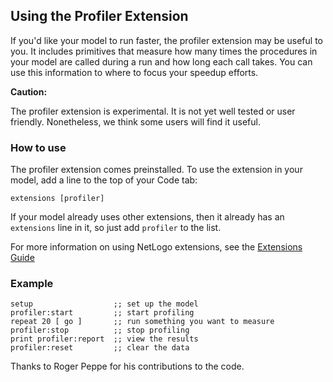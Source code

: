 ## Using the Profiler Extension

If you'd like your model to run faster, the profiler extension
may be useful to you. It includes primitives that measure how many
times the procedures in your model are called during a run and how
long each call takes. You can use this information to where to focus
your speedup efforts.

**Caution:**

The profiler extension is experimental. It is not yet well tested or
user friendly. Nonetheless, we think some users will find it useful.

### How to use

The profiler extension comes preinstalled. To use the extension in
your model, add a line to the top of your Code tab:

```NetLogo
extensions [profiler]
```

If your model already uses other extensions, then it already has an
`extensions` line in it, so just add `profiler` to the list.

For more information on using NetLogo extensions,
see the [Extensions Guide](http://ccl.northwestern.edu/netlogo/docs/extensions.html)

### Example

```NetLogo
setup                  ;; set up the model
profiler:start         ;; start profiling
repeat 20 [ go ]       ;; run something you want to measure
profiler:stop          ;; stop profiling
print profiler:report  ;; view the results
profiler:reset         ;; clear the data
```

Thanks to Roger Peppe for his contributions to the code.

